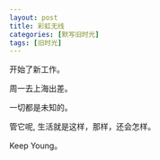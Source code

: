 ```yaml
---
layout: post
title: 彩虹无线
categories: [默写旧时光]
tags: [旧时光]
---
```


开始了新工作。  

周一去上海出差。  

一切都是未知的。  

管它呢, 生活就是这样，那样，还会怎样。  

Keep Young。  
